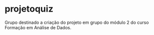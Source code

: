 # projetoquiz
Grupo destinado a criação do projeto em grupo do módulo 2 do curso Formação em Análise de Dados.
